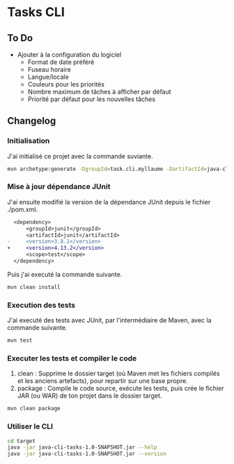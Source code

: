 # Tasks CLI

## To Do

- Ajouter à la configuration du logiciel
  - Format de date préféré
  - Fuseau horaire
  - Langue/locale
  - Couleurs pour les priorités
  - Nombre maximum de tâches à afficher par défaut
  - Priorité par défaut pour les nouvelles tâches


## Changelog

### Initialisation

J'ai initialisé ce projet avec la commande suviante.

```bash
mvn archetype:generate -DgroupId=task.cli.myllaume -DartifactId=java-cli-tasks -DarchetypeArtifactId=maven-archetype-quickstart -DinteractiveMode=false
```

### Mise à jour dépendance JUnit

J'ai ensuite modifié la version de la dépendance JUnit depuis le fichier ./pom.xml.

```diff
  <dependency>
      <groupId>junit</groupId>
      <artifactId>junit</artifactId>
-     <version>3.8.1</version>
+     <version>4.13.2</version>
      <scope>test</scope>
  </dependency>
```

Puis j'ai executé la commande suivante.

```bash
mvn clean install
```

### Execution des tests

J'ai executé des tests avec JUnit, par l'intermédiaire de Maven, avec la commande suivante.

```bash
mvn test
```

### Executer les tests et compiler le code

1. clean : Supprime le dossier target (où Maven met les fichiers compilés et les anciens artefacts), pour repartir sur une base propre.
2. package : Compile le code source, exécute les tests, puis crée le fichier JAR (ou WAR) de ton projet dans le dossier target.

```bash
mvn clean package
```

### Utiliser le CLI

```bash
cd target
java -jar java-cli-tasks-1.0-SNAPSHOT.jar --help
java -jar java-cli-tasks-1.0-SNAPSHOT.jar --version
```